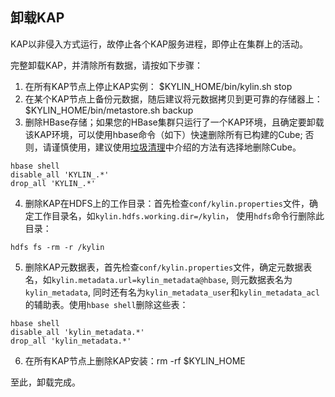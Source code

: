 ## 卸载KAP
KAP以非侵入方式运行，故停止各个KAP服务进程，即停止在集群上的活动。

完整卸载KAP，并清除所有数据，请按如下步骤：

1. 在所有KAP节点上停止KAP实例： $KYLIN_HOME/bin/kylin.sh stop
2. 在某个KAP节点上备份元数据，随后建议将元数据拷贝到更可靠的存储器上： $KYLIN_HOME/bin/metastore.sh backup
3. 删除HBase存储；如果您的HBase集群只运行了一个KAP环境，且确定要卸载该KAP环境，可以使用hbase命令（如下）快速删除所有已构建的Cube; 否则，请谨慎使用，建议使用[垃圾清理](/operation/storage_cleanup.cn.md)中介绍的方法有选择地删除Cube。

  ```
  hbase shell
  disable_all 'KYLIN_.*'
  drop_all 'KYLIN_.*'
  ```

4. 删除KAP在HDFS上的工作目录：首先检查`conf/kylin.properties`文件，确定工作目录名，如`kylin.hdfs.working.dir=/kylin`， 使用`hdfs`命令行删除此目录：

  ```
  hdfs fs -rm -r /kylin
  ```

5. 删除KAP元数据表，首先检查`conf/kylin.properties`文件，确定元数据表名，如`kylin.metadata.url=kylin_metadata@hbase`, 则元数据表名为`kylin_metadata`, 同时还有名为`kylin_metadata_user`和`kylin_metadata_acl`的辅助表。使用`hbase shell`删除这些表：

  ```
  hbase shell
  disable_all 'kylin_metadata.*'
  drop_all 'kylin_metadata.*'

  ```

6. 在所有KAP节点上删除KAP安装：rm -rf $KYLIN_HOME


至此，卸载完成。
